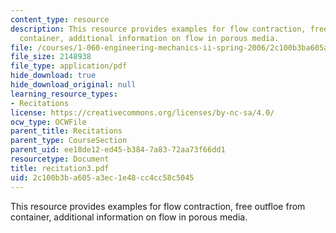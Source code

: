 ```yaml
---
content_type: resource
description: This resource provides examples for flow contraction, free outfloe from
  container, additional information on flow in porous media.
file: /courses/1-060-engineering-mechanics-ii-spring-2006/2c100b3ba605a3ec1e48cc4cc58c5045_recitation3.pdf
file_size: 2148938
file_type: application/pdf
hide_download: true
hide_download_original: null
learning_resource_types:
- Recitations
license: https://creativecommons.org/licenses/by-nc-sa/4.0/
ocw_type: OCWFile
parent_title: Recitations
parent_type: CourseSection
parent_uid: ee18de12-ed45-b384-7a83-72aa73f66dd1
resourcetype: Document
title: recitation3.pdf
uid: 2c100b3b-a605-a3ec-1e48-cc4cc58c5045
---
```

This resource provides examples for flow contraction, free outfloe from container, additional information on flow in porous media.